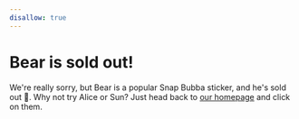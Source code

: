 ```yaml
---
disallow: true
---
```

# Bear is sold out!

We're really sorry, but Bear is a popular Snap Bubba sticker, and he's sold out 🙁. Why not try Alice or Sun? Just head back to [our homepage](https://snapbubba.com) and click on them.